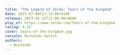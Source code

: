 ```yaml
---
title: "The Legend of Zelda: Tears of the Kingdom"
date: 2023-07-08T11:13:00+0100
release: 2023-05-12T12:00:00+0000
play_of: https://www.zelda.com/tears-of-the-kingdom
rating: 4.25
cover: tears-of-the-kingdom.jpg
console: Nintendo Switch
authors:
  - Nintendo
---
```

